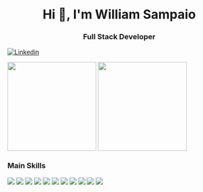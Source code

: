 <h1 align="center">Hi 👋, I'm William Sampaio</h1>
<h3 align="center">Full Stack Developer</h3>

[![Linkedin](https://img.shields.io/badge/LinkedIn-0077B5?style=for-the-badge&logo=linkedin&logoColor=white)](https://linkedin.com/in/williambms)
<!-- [![Telegram](https://img.shields.io/badge/Telegram-2CA5E0?style=for-the-badge&logo=telegram&logoColor=white)](https://t.me/WilliamBenjamim97) -->

<div style="display:in_block;">
  <img height=200 align="center" src="https://github-readme-stats.vercel.app/api?username=WilliamSampaio&show_icons=true&theme=radical"/>
  <img height=200 align="center" src="https://github-readme-stats.vercel.app/api/top-langs?username=WilliamSampaio&layout=donut&theme=radical"/>
</div>

### Main Skills

<div style="display:inline_block;">
    <img src="https://img.shields.io/badge/docker-%230db7ed.svg?style=for-the-badge&logo=docker&logoColor=white"></img>
    <img src="https://img.shields.io/badge/Linux-FCC624?style=for-the-badge&logo=linux&logoColor=black"></img>
    <img src="https://img.shields.io/badge/nginx-%23009639.svg?style=for-the-badge&logo=nginx&logoColor=white"></img>
    <img src="https://img.shields.io/badge/PHP-777BB4?style=for-the-badge&logo=php&logoColor=white"></img>
    <img src="https://img.shields.io/badge/postgres-%23316192.svg?style=for-the-badge&logo=postgresql&logoColor=white"></img>
    <img src="https://img.shields.io/badge/Python-3776AB?style=for-the-badge&logo=python&logoColor=white"></img>
    <img src="https://img.shields.io/badge/shell_script-%23121011.svg?style=for-the-badge&logo=gnu-bash&logoColor=white"></img>
    <img src="https://img.shields.io/badge/css3-%231572B6.svg?style=for-the-badge&logo=css3&logoColor=white"></img>
    <img src="https://img.shields.io/badge/html5-%23E34F26.svg?style=for-the-badge&logo=html5&logoColor=white"></img>
    <img src="https://img.shields.io/badge/javascript-%23323330.svg?style=for-the-badge&logo=javascript&logoColor=%23F7DF1E"></img>
    <img src="https://img.shields.io/badge/Wordpress-21759B?style=for-the-badge&logo=wordpress&logoColor=white"></img>
</div>
